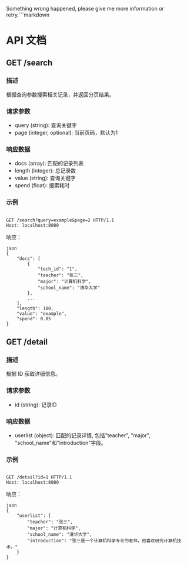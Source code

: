 Something wrong happened, please give me more information or retry.```markdown
# API 文档

## GET /search

### 描述
根据查询参数搜索相关记录，并返回分页结果。

### 请求参数
- query (string): 查询关键字
- page (integer, optional): 当前页码，默认为1

### 响应数据
- docs (array): 匹配的记录列表
- length (integer): 总记录数
- value (string): 查询关键字
- spend (float): 搜索耗时

### 示例
```

GET /search?query=example&page=2 HTTP/1.1
Host: localhost:8080
```
响应：
```
json
{
    "docs": [
        {
            "tech_id": "1",
            "teacher": "张三",
            "major": "计算机科学",
            "school_name": "清华大学"
        },
        ...
    ],
    "length": 100,
    "value": "example",
    "spend": 0.05
}
```
## GET /detail

### 描述
根据 ID 获取详细信息。

### 请求参数
- id (string): 记录ID

### 响应数据
- userlist (object): 匹配的记录详情, 包括"teacher", "major", "school_name"和"introduction"字段。

### 示例
```

GET /detail?id=1 HTTP/1.1
Host: localhost:8080
```
响应：
```
json
{
    "userlist": {
        "teacher": "张三",
        "major": "计算机科学",
        "school_name": "清华大学",
        "introduction": "张三是一个计算机科学专业的老师，他喜欢研究计算机技术。"
    }
}
